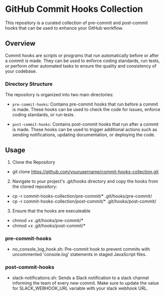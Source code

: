 # GitHub Commit Hooks Collection

This repository is a curated collection of pre-commit and post-commit hooks that can be used to enhance your GitHub workflow.

## Overview

Commit hooks are scripts or programs that run automatically before or after a commit is made. They can be used to enforce coding standards, run tests, or perform other automated tasks to ensure the quality and consistency of your codebase.

### Directory Structure

The repository is organized into two main directories:

- `pre-commit-hooks`: Contains pre-commit hooks that run before a commit is made. These hooks can be used to check the code for issues, enforce coding standards, or run tests.
  
- `post-commit-hooks`: Contains post-commit hooks that run after a commit is made. These hooks can be used to trigger additional actions such as sending notifications, updating documentation, or deploying the code.

## Usage 

1. Clone the Repository
- git clone https://github.com/yourusername/commit-hooks-collection.git

2. Navigate to your project's .git/hooks directory and copy the hooks from the cloned repository:
- cp -r commit-hooks-collection/pre-commit/* .git/hooks/pre-commit/
- cp -r commit-hooks-collection/post-commit/* .git/hooks/post-commit/

3. Ensure that the hooks are executeable
- chmod +x .git/hooks/pre-commit/*
- chmod +x .git/hooks/post-commit/*


### pre-commit-hooks
- no_console_log_hook.sh: Pre-commit hook to prevent commits with uncommented 'console.log' statements in staged JavaScript files.

### post-commit-hooks
- slack-notifications.sh: Sends a Slack notification to a slack channel informing the team of every new commit. Make sure to update the value for SLACK_WEBHOOK_URL variable with your slack webhook URL.